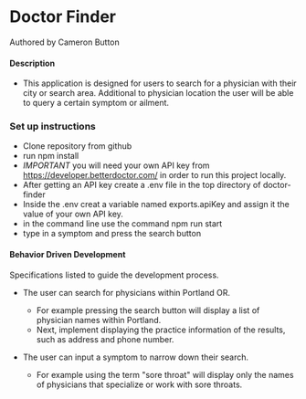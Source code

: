# Doctor Finder

 Authored by Cameron Button

#### Description

  * This application is designed for users to search for a physician with their city or search area.  Additional to physician location the user will be able to query a certain symptom or ailment.

### Set up instructions

  * Clone repository from github
  * run npm install
  * _IMPORTANT_ you will need your own API key from https://developer.betterdoctor.com/ in order to run this project locally.
  * After getting an API key create a .env file in the top directory of doctor-finder
  * Inside the .env creat a variable named exports.apiKey and assign it the value of your own API key.
  * in the command line use the command npm run start
  * type in a symptom and press the search button

#### Behavior Driven Development
  Specifications listed to guide the development process.

  * The user can search for physicians within Portland OR.
    * For example pressing the search button will display a list of physician names within Portland.
    * Next, implement displaying the practice information of the results, such as address and phone number.

  * The user can input a symptom to narrow down their search.
    * For example using the term "sore throat" will display only the names of physicians that specialize or work with sore throats.
